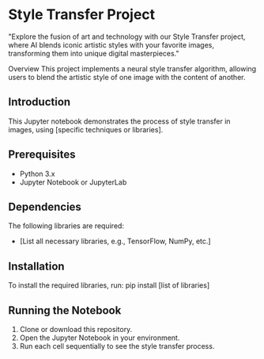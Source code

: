 # Style Transfer Project
"Explore the fusion of art and technology with our Style Transfer project, where AI blends iconic artistic styles with your favorite images, transforming them into unique digital masterpieces."

Overview
This project implements a neural style transfer algorithm, allowing users to blend the artistic style of one image with the content of another.

## Introduction
This Jupyter notebook demonstrates the process of style transfer in images, using [specific techniques or libraries].

## Prerequisites
- Python 3.x
- Jupyter Notebook or JupyterLab

## Dependencies
The following libraries are required:
- [List all necessary libraries, e.g., TensorFlow, NumPy, etc.]

## Installation
To install the required libraries, run:
pip install [list of libraries]


## Running the Notebook
1. Clone or download this repository.
2. Open the Jupyter Notebook in your environment.
3. Run each cell sequentially to see the style transfer process.


